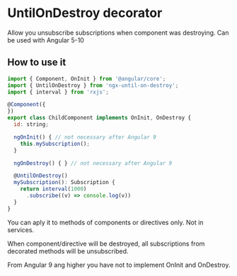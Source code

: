# UntilOnDestroy decorator

Allow you unsubscribe subscriptions when component was destroying.
Can be used with Angular 5-10


## How to use it

```javascript
import { Component, OnInit } from '@angular/core';
import { UntilOnDestroy } from 'ngx-until-on-destroy';
import { interval } from 'rxjs';

@Component({
})
export class ChildComponent implements OnInit, OnDestroy {
  id: string;

  ngOnInit() { // not necessary after Angular 9
    this.mySubscription();
  }

  ngOnDestroy() { } // not necessary after Angular 9

  @UntilOnDestroy()
  mySubscription(): Subscription {
    return interval(1000)
      .subscribe((v) => console.log(v))
  }
}
```
You can aply it to methods of components or directives only. Not in services.

When component/directive will be destroyed, all subscriptions from decorated methods will be unsubscribed.

From Angular 9 ang higher you have not to implement OnInit and OnDestroy.<br>
